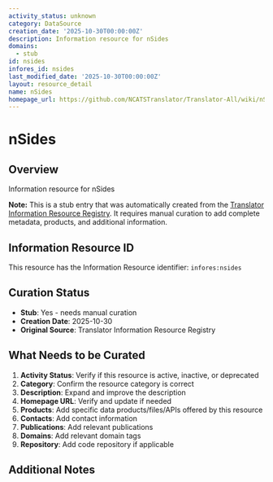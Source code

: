 ```yaml
---
activity_status: unknown
category: DataSource
creation_date: '2025-10-30T00:00:00Z'
description: Information resource for nSides
domains:
  - stub
id: nsides
infores_id: nsides
last_modified_date: '2025-10-30T00:00:00Z'
layout: resource_detail
name: nSides
homepage_url: https://github.com/NCATSTranslator/Translator-All/wiki/nSides
---
```


# nSides

## Overview

Information resource for nSides

**Note:** This is a stub entry that was automatically created from the [Translator Information Resource Registry](https://biolink.github.io/information-resource-registry/). It requires manual curation to add complete metadata, products, and additional information.

## Information Resource ID

This resource has the Information Resource identifier: `infores:nsides`

## Curation Status

- **Stub**: Yes - needs manual curation
- **Creation Date**: 2025-10-30
- **Original Source**: Translator Information Resource Registry

## What Needs to be Curated

1. **Activity Status**: Verify if this resource is active, inactive, or deprecated
2. **Category**: Confirm the resource category is correct
3. **Description**: Expand and improve the description
4. **Homepage URL**: Verify and update if needed
5. **Products**: Add specific data products/files/APIs offered by this resource
6. **Contacts**: Add contact information
7. **Publications**: Add relevant publications
8. **Domains**: Add relevant domain tags
9. **Repository**: Add code repository if applicable

## Additional Notes
